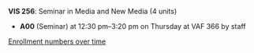 **VIS 256**: Seminar in Media and New Media (4 units)

- **A00** (Seminar) at 12:30 pm–3:20 pm on Thursday at VAF 366 by staff

[Enrollment numbers over time](./VIS256.tsv)

